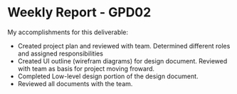 # Weekly Report - GPD02

My accomplishments for this deliverable:
 * Created project plan and reviewed with team. Determined different roles and assigned responsibilities
 * Created UI outline (wirefram diagrams) for design document. Reviewed with team as basis for project moving froward. 
 * Completed Low-level design portion of the design document.
 * Reviewed all documents with the team. 